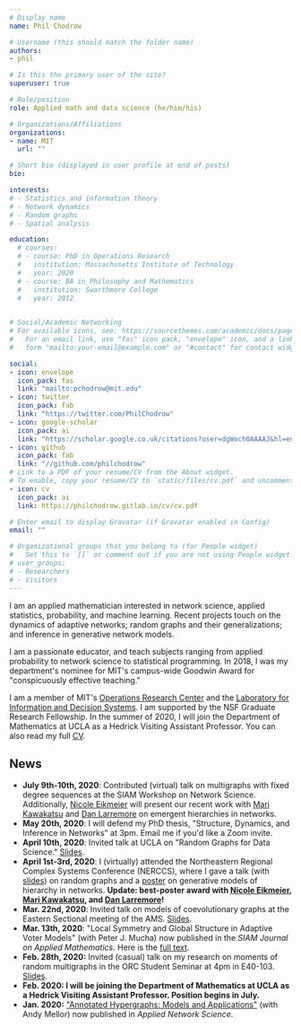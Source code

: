 ```yaml
---
# Display name
name: Phil Chodrow

# Username (this should match the folder name)
authors:
- phil

# Is this the primary user of the site?
superuser: true

# Role/position
role: Applied math and data science (he/him/his)

# Organizations/Affiliations
organizations:
- name: MIT
  url: ""

# Short bio (displayed in user profile at end of posts)
bio: 

interests:
# - Statistics and information theory
# - Network dynamics
# - Random graphs
# - Spatial analysis

education:
  # courses:
  # - course: PhD in Operations Research
  #   institution: Massachusetts Institute of Technology
  #   year: 2020
  # - course: BA in Philosophy and Mathematics
  #   institution: Swarthmore College
  #   year: 2012
  

# Social/Academic Networking
# For available icons, see: https://sourcethemes.com/academic/docs/page-builder/#icons
#   For an email link, use "fas" icon pack, "envelope" icon, and a link in the
#   form "mailto:your-email@example.com" or "#contact" for contact widget.

social:
- icon: envelope
  icon_pack: fas
  link: "mailto:pchodrow@mit.edu"
- icon: twitter
  icon_pack: fab
  link: "https://twitter.com/PhilChodrow"
- icon: google-scholar
  icon_pack: ai
  link: "https://scholar.google.co.uk/citations?user=dgWoch0AAAAJ&hl=en&oi=ao"
- icon: github
  icon_pack: fab
  link: "//github.com/philchodrow"
# Link to a PDF of your resume/CV from the About widget.
# To enable, copy your resume/CV to `static/files/cv.pdf` and uncomment the lines below.
- icon: cv
  icon_pack: ai
  link: https://philchodrow.gitlab.io/cv/cv.pdf

# Enter email to display Gravatar (if Gravatar enabled in Config)
email: ""

# Organizational groups that you belong to (for People widget)
#   Set this to `[]` or comment out if you are not using People widget.
# user_groups:
# - Researchers
# - Visitors
---
```


I am an applied mathematician interested in network science, applied statistics, probability, and machine learning. Recent projects touch on the dynamics of adaptive networks; random graphs and their generalizations; and inference in generative network models. 

I am a passionate educator, and teach subjects ranging from applied probability to network science to statistical programming. In 2018, I was my department's nominee for MIT's campus-wide Goodwin Award for "conspicuously effective teaching." 

I am a member of MIT's [Operations Research Center](https://www.mit.edu/~orc/) and the [Laboratory for Information and Decision Systems](https://lids.mit.edu/).  I am supported by the NSF Graduate Research Fellowship. In the summer of 2020, I will join the Department of Mathematics at UCLA as a Hedrick Visiting Assistant Professor. You can also read my full [CV](https://philchodrow.gitlab.io/cv/cv.pdf).

## News

- **July 9th-10th, 2020**: Contributed (virtual) talk on multigraphs with fixed degree sequences at the SIAM Workshop on Network Science. Additionally, [Nicole Eikmeier](https://eikmeier.sites.grinnell.edu/) will present our recent work with [Mari Kawakatsu](https://scholar.princeton.edu/ctarnita/people/mari-kawakatsu) and [Dan Larremore](https://larremorelab.github.io/) on emergent hierarchies in networks.  
- **May 20th, 2020**: I will defend my PhD thesis, "Structure, Dynamics, and Inference in Networks" at 3pm. Email me if you'd like a Zoom invite. 
- **April 10th, 2020**: Invited talk at UCLA on "Random Graphs for Data Science." [Slides](https://philchodrow.github.io/talks/random_graphs/porter_group/#1). 
- **April 1st-3rd, 2020**: I (virtually) attended the Northeastern Regional Complex Systems Conference (NERCCS), where I gave a talk (with [slides](https://philchodrow.github.io/talks/multigraph_moments/NERCCS_2020)) on random graphs and a [poster](https://philchodrow.github.io/talks/networked_endorsements/NERCCS_2020_poster.pdf) on generative models of hierarchy in networks. **Update: best-poster award with [Nicole Eikmeier](https://eikmeier.sites.grinnell.edu/), [Mari Kawakatsu](https://scholar.princeton.edu/ctarnita/people/mari-kawakatsu), and [Dan Larremore](https://larremorelab.github.io/)!** 
- **Mar. 22nd, 2020**: Invited talk on models of coevolutionary graphs at the Eastern Sectional meeting of the AMS. [Slides](https://philchodrow.github.io/talks/coevolutionary_graphs/index).  
- **Mar. 13th, 2020**: "Local Symmetry and Global Structure in Adaptive Voter Models" (with Peter J. Mucha) now published in the *SIAM Journal on Applied Mathematics*. Here is the [full text](/papers/chodrow_mucha_2020.pdf).  
- **Feb. 28th, 2020:** Invited (casual) talk on my research on moments of random multigraphs in the ORC Student Seminar at 4pm in E40-103. [Slides](/slides/multigraph_moments_long.pdf). 
- **Feb. 2020: I will be joining the Department of Mathematics at UCLA as a Hedrick Visiting Assistant Professor. Position begins in July.**
- **Jan. 2020:** ["Annotated Hypergraphs: Models and Applications"](https://link.springer.com/article/10.1007/s41109-020-0252-y) (with Andy Mellor) now published in *Applied Network Science*.